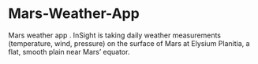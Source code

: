 # Mars-Weather-App
 Mars weather app .
InSight is taking daily weather measurements (temperature, wind, pressure) on the surface of Mars at Elysium Planitia, a flat, smooth plain near Mars’ equator.
